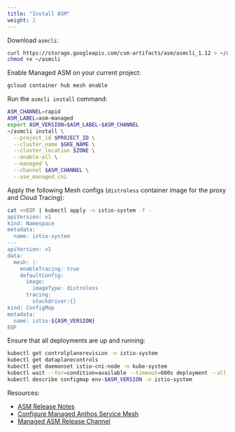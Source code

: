```yaml
---
title: "Install ASM"
weight: 2
---
```


Download `asmcli`:
```Bash
curl https://storage.googleapis.com/csm-artifacts/asm/asmcli_1.12 > ~/asmcli
chmod +x ~/asmcli
```

Enable Managed ASM on your current project:
```Bash
gcloud container hub mesh enable
```

Run the `asmcli install` command:
```Bash
ASM_CHANNEL=rapid
ASM_LABEL=asm-managed
export ASM_VERSION=$ASM_LABEL-$ASM_CHANNEL
~/asmcli install \
  --project_id $PROJECT_ID \
  --cluster_name $GKE_NAME \
  --cluster_location $ZONE \
  --enable-all \
  --managed \
  --channel $ASM_CHANNEL \
  --use_managed_cni
```

Apply the following Mesh configs (`distroless` container image for the proxy and Cloud Tracing):
```Bash
cat <<EOF | kubectl apply -n istio-system -f -
apiVersion: v1
kind: Namespace
metadata:
  name: istio-system
---
apiVersion: v1
data:
  mesh: |-
    enableTracing: true
    defaultConfig:
      image:
        imageType: distroless
      tracing:
        stackdriver:{}
kind: ConfigMap
metadata:
  name: istio-${ASM_VERSION}
EOF
```

Ensure that all deployments are up and running:
```Bash
kubectl get controlplanerevision -n istio-system
kubectl get dataplanecontrols
kubectl get daemonset istio-cni-node -n kube-system
kubectl wait --for=condition=available --timeout=600s deployment --all -n asm-system
kubectl describe configmap env-$ASM_VERSION -n istio-system
```

Resources:
- [ASM Release Notes](https://cloud.google.com/service-mesh/docs/release-notes)
- [Configure Managed Anthos Service Mesh](https://cloud.google.com/service-mesh/docs/managed/service-mesh)
- [Managed ASM Release Channel](https://cloud.google.com/service-mesh/docs/managed/release-channels)